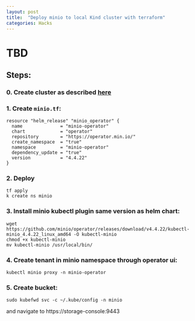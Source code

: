 ```yaml
---
layout: post
title:  "Deploy minio to local Kind cluster with terraform"
categories: Hacks
---
```


# TBD


## Steps:
### 0. Create cluster as described [here](/Hacks/Create_kind_cluster.html)
### 1. Create `minio.tf`:
```
resource "helm_release" "minio_operator" {
  name              = "minio-operator"
  chart             = "operator"
  repository        = "https://operator.min.io/"
  create_namespace  = "true"
  namespace         = "minio-operator"
  dependency_update = "true"
  version           = "4.4.22"
}

```
### 2. Deploy
```
tf apply 
k create ns minio
```
### 3. Install minio kubectl plugin same version as helm chart:

```
wget https://github.com/minio/operator/releases/download/v4.4.22/kubectl-minio_4.4.22_linux_amd64 -O kubectl-minio
chmod +x kubectl-minio
mv kubectl-minio /usr/local/bin/
```

### 4. Create tenant in minio namespace through operator ui:
```
kubectl minio proxy -n minio-operator
```

### 5. Create bucket:
```
sudo kubefwd svc -c ~/.kube/config -n minio

```
and navigate to https://storage-console:9443 
